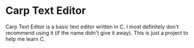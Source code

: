 # Carp Text Editor

Carp Text Editor is a basic text editor written in C. I most definitely don't recommend using it (if the name didn't give it away). This is just a project to help me learn C.
